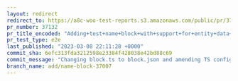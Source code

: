 ```yaml
---
layout: redirect
redirect_to: https://a8c-woo-test-reports.s3.amazonaws.com/public/pr/37132/e2e/index.html
pr_number: 37132
pr_title_encoded: "Adding+test+name+block+with+support+for+entity+data+store"
pr_test_type: e2e
last_published: "2023-03-08 22:11:28 +0000"
commit_sha: 6efc313fda3212598e23384f428038e42bd88c69
commit_message: "Changing block.ts to block.json and amending TS config to support"
branch_name: add/name-block-37007
---
```

